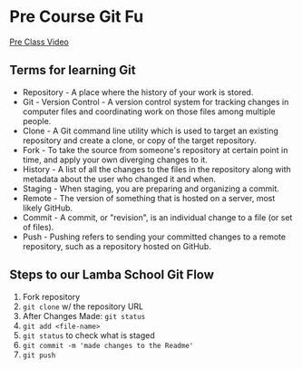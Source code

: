 # Pre Course Git Fu
[Pre Class Video](https://youtu.be/ZihgMcrHOF4)
## Terms for learning Git
 * Repository - A place where the history of your work is stored.
 * Git - Version Control - A version control system for tracking changes in computer files and coordinating work on those files among multiple people.
 * Clone - A Git command line utility which is used to target an existing repository and create a clone, or copy of the target repository.
 * Fork - To take the source from someone's repository at certain point in time, and apply your own diverging changes to it.
 * History - A list of all the changes to the files in the repository along with metadata about the user who changed it and when.
 * Staging - When staging, you are preparing and organizing a commit.
 * Remote - The version of something that is hosted on a server, most likely GitHub.
 * Commit - A commit, or "revision", is an individual change to a file (or set of files).
 * Push - Pushing refers to sending your committed changes to a remote repository, such as a repository hosted on GitHub.

## Steps to our Lamba School Git Flow
1. Fork repository
2. `git clone` w/ the repository URL 
3. After Changes Made: `git status`
4. `git add <file-name>` 
5. `git status` to check what is staged
6. `git commit -m 'made changes to the Readme'`
7. `git push`
